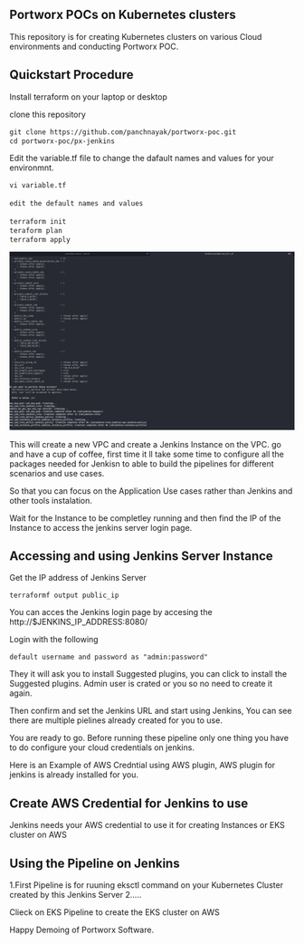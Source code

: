 ## Portworx POCs on Kubernetes clusters

This repository is for creating Kubernetes clusters on various Cloud environments and conducting Portworx POC.

## Quickstart Procedure

Install terraform on your laptop or desktop

clone this repository
```
git clone https://github.com/panchnayak/portworx-poc.git
cd portworx-poc/px-jenkins
```
Edit the variable.tf file to change the dafault names and values for your environmnt.

```
vi variable.tf

edit the default names and values

terraform init
teraform plan
terraform apply
```

![Terraform Apply](/px-jenkins/images/terraform-apply.jpg?raw=true "Terraform Apply")

This will create a new VPC and create a Jenkins Instance on the VPC. go and have a cup of coffee, first time it ll take some time to configure all the packages needed for Jenkisn to able to build the pipelines for different scenarios and use cases.

So that you can focus on the Application Use cases rather than Jenkins and other tools instalation.

Wait for the Instance to be completley running and then find the IP of the Instance to access the jenkins server login page.

## Accessing and using Jenkins Server Instance

Get the IP address of Jenkins Server

```
terraformf output public_ip

```

You can acces the Jenkins login page by accesing the http://$JENKINS_IP_ADDRESS:8080/

Login with the following

```
default username and password as "admin:password"
```

They it will ask you to install Suggested plugins, you can click to install the Suggested plugins. Admin user is crated or you so no need to create it again.

Then confirm and set the Jenkins URL and start using Jenkins, You can see there are multiple pielines already created for you to use.

You are ready to go. Before running these pipeline only one thing you have to do configure your cloud credentials on jenkins.

Here is an Example of AWS Credntial using AWS plugin, AWS plugin for jenkins is already installed for you.

## Create AWS Credential for Jenkins to use

Jenkins needs your AWS credential to use it for creating Instances or EKS cluster on AWS

## Using the Pipeline on Jenkins

1.First Pipeline is for ruuning eksctl command on your Kubernetes Cluster created by this Jenkins Server
2.....

Clieck on EKS Pipeline to create the EKS cluster on AWS

Happy Demoing of Portworx Software.


